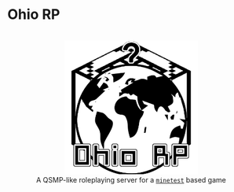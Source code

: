 # Ohio RP

<p align="center">
  <br>
    <img alt="logo" src="./logo.png" height="272" />
  <br>
  A QSMP-like roleplaying server for a <a href="https://github.com/minetest/minetest"><code>minetest</code></a> based game
<p>
